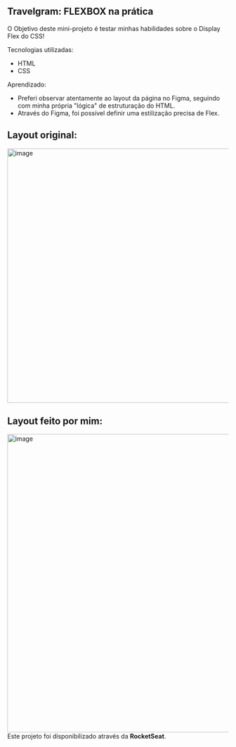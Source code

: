 ## Travelgram: FLEXBOX na prática

O Objetivo deste mini-projeto é testar minhas habilidades sobre o Display Flex do CSS!

Tecnologias utilizadas:
  - HTML
  - CSS

Aprendizado:
  - Preferi observar atentamente ao layout da página no Figma, seguindo com minha própria "lógica" de estruturação do HTML.
  - Através do Figma, foi possível definir uma estilização precisa de Flex.

## Layout original:  
<img width="508" height="578" alt="image" src="https://github.com/user-attachments/assets/1421f4e6-a1be-4efb-a620-c6f2dc77bb68" />

## Layout feito por mim:
<img width="1360" height="678" alt="image" src="https://github.com/user-attachments/assets/448a620d-979a-444c-880f-7ac51520e949" />

<br>
Este projeto foi disponibilizado através da <strong>RocketSeat</strong>.
